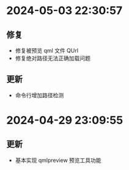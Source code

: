 # 2024-05-03 22:30:57

## 修复
- 修复被预览 qml 文件 QUrl 
- 修复绝对路径无法正确加载问题

## 更新
- 命令行增加路径检测

# 2024-04-29 23:09:55

## 更新
- 基本实现 qmlpreview 预览工具功能
